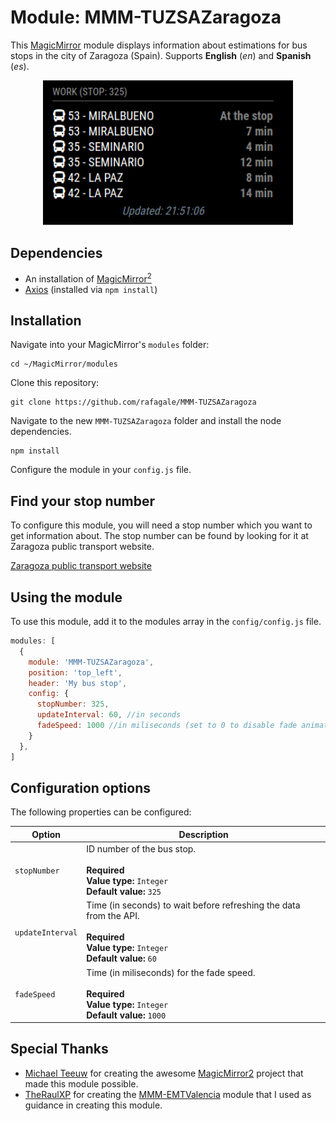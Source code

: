 # Module: MMM-TUZSAZaragoza
This [MagicMirror](https://github.com/MichMich/MagicMirror) module displays information about estimations for bus stops in the city of Zaragoza (Spain). Supports **English** (*en*) and **Spanish** (*es*).

<center><img src="https://github.com/rafagale/MMM-TUZSAZaragoza/blob/main/tuzsa-magicmirror.PNG" alt="Module screenshot" width="400"></center>

## Dependencies
- An installation of [MagicMirror<sup>2</sup>](https://github.com/MichMich/MagicMirror)
- [Axios](https://www.npmjs.com/package/axios) (installed via `npm install`)

## Installation

Navigate into your MagicMirror's `modules` folder:
```
cd ~/MagicMirror/modules
```

Clone this repository:
```
git clone https://github.com/rafagale/MMM-TUZSAZaragoza
```

Navigate to the new `MMM-TUZSAZaragoza` folder and install the node dependencies.
```
npm install
```

Configure the module in your `config.js` file.

## Find your stop number
To configure this module, you will need a stop number which you want to get information about. The stop number can be found by looking for it at Zaragoza public transport website.  


[Zaragoza public transport website](https://www.zaragoza.es/sede/portal/movilidad/transporte/)


## Using the module

To use this module, add it to the modules array in the `config/config.js` file. 

```javascript
modules: [
  {
    module: 'MMM-TUZSAZaragoza',
    position: 'top_left',
    header: 'My bus stop',
    config: {
      stopNumber: 325,
      updateInterval: 60, //in seconds
      fadeSpeed: 1000 //in miliseconds (set to 0 to disable fade animation)
    }
  },
]
```

## Configuration options

The following properties can be configured:

| Option                       | Description
| ---------------------------- | -----------
| `stopNumber`                 | ID number of the bus stop.<br><br>**Required**<br>**Value type:** `Integer`<br>**Default value:** `325`
| `updateInterval`             | Time (in seconds) to wait before refreshing the data from the API.<br><br>**Required**<br>**Value type:** `Integer`<br>**Default value:** `60`
| `fadeSpeed`                  | Time (in miliseconds) for the fade speed.<br><br>**Required**<br>**Value type:** `Integer`<br>**Default value:** `1000`



## Special Thanks
- [Michael Teeuw](https://github.com/MichMich) for creating the awesome [MagicMirror2](https://github.com/MichMich/MagicMirror/tree/develop) project that made this module possible.
- [TheRaulXP](https://github.com/raulbalanza) for creating the [MMM-EMTValencia](https://github.com/raulbalanza/MMM-EMTValencia) module that I used as guidance in creating this module.

